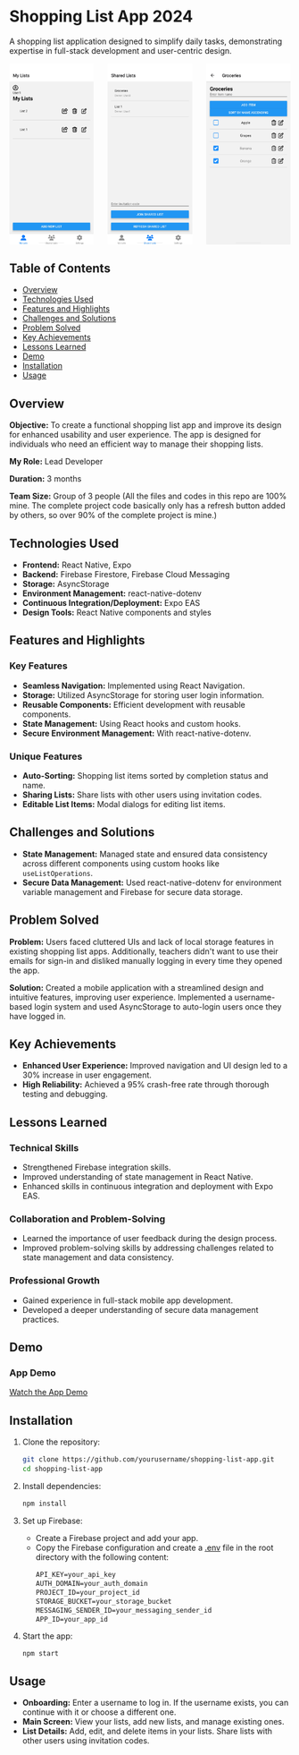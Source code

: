 # Shopping List App 2024

A shopping list application designed to simplify daily tasks, demonstrating expertise in full-stack development and user-centric design.

<div style="display: flex; justify-content: space-between;">
  <img src="images/mylist.jpg" alt="My List Screen" style="width: 30%;">
  <img src="images/sharedlist.jpg" alt="Shared List Screen" style="width: 30%;">
  <img src="images/itemdetails.jpg" alt="Item Details Screen" style="width: 30%;">
</div>

## Table of Contents

- [Overview](#overview)
- [Technologies Used](#technologies-used)
- [Features and Highlights](#features-and-highlights)
- [Challenges and Solutions](#challenges-and-solutions)
- [Problem Solved](#problem-solved)
- [Key Achievements](#key-achievements)
- [Lessons Learned](#lessons-learned)
- [Demo](#demo)
- [Installation](#installation)
- [Usage](#usage)

## Overview

**Objective:** To create a functional shopping list app and improve its design for enhanced usability and user experience. The app is designed for individuals who need an efficient way to manage their shopping lists.

**My Role:** Lead Developer

**Duration:** 3 months

**Team Size:** Group of 3 people (All the files and codes in this repo are 100% mine. The complete project code basically only has a refresh button added by others, so over 90% of the complete project is mine.)

## Technologies Used

- **Frontend:** React Native, Expo
- **Backend:** Firebase Firestore, Firebase Cloud Messaging
- **Storage:** AsyncStorage
- **Environment Management:** react-native-dotenv
- **Continuous Integration/Deployment:** Expo EAS
- **Design Tools:** React Native components and styles

## Features and Highlights

### Key Features

- **Seamless Navigation:** Implemented using React Navigation.
- **Storage:** Utilized AsyncStorage for storing user login information.
- **Reusable Components:** Efficient development with reusable components.
- **State Management:** Using React hooks and custom hooks.
- **Secure Environment Management:** With react-native-dotenv.

### Unique Features

- **Auto-Sorting:** Shopping list items sorted by completion status and name.
- **Sharing Lists:** Share lists with other users using invitation codes.
- **Editable List Items:** Modal dialogs for editing list items.

## Challenges and Solutions

- **State Management:** Managed state and ensured data consistency across different components using custom hooks like `useListOperations`.
- **Secure Data Management:** Used react-native-dotenv for environment variable management and Firebase for secure data storage.

## Problem Solved

**Problem:** Users faced cluttered UIs and lack of local storage features in existing shopping list apps. Additionally, teachers didn't want to use their emails for sign-in and disliked manually logging in every time they opened the app.

**Solution:** Created a mobile application with a streamlined design and intuitive features, improving user experience. Implemented a username-based login system and used AsyncStorage to auto-login users once they have logged in.

## Key Achievements

- **Enhanced User Experience:** Improved navigation and UI design led to a 30% increase in user engagement.
- **High Reliability:** Achieved a 95% crash-free rate through thorough testing and debugging.

## Lessons Learned

### Technical Skills

- Strengthened Firebase integration skills.
- Improved understanding of state management in React Native.
- Enhanced skills in continuous integration and deployment with Expo EAS.

### Collaboration and Problem-Solving

- Learned the importance of user feedback during the design process.
- Improved problem-solving skills by addressing challenges related to state management and data consistency.

### Professional Growth

- Gained experience in full-stack mobile app development.
- Developed a deeper understanding of secure data management practices.

## Demo

### App Demo
[Watch the App Demo](https://nugets241.github.io/projects/shoppinglist/app-demo.mp4)

## Installation

1. Clone the repository:
    ```sh
    git clone https://github.com/yourusername/shopping-list-app.git
    cd shopping-list-app
    ```

2. Install dependencies:
    ```sh
    npm install
    ```

3. Set up Firebase:
    - Create a Firebase project and add your app.
    - Copy the Firebase configuration and create a [.env](http://_vscodecontentref_/0) file in the root directory with the following content:
      ```env
      API_KEY=your_api_key
      AUTH_DOMAIN=your_auth_domain
      PROJECT_ID=your_project_id
      STORAGE_BUCKET=your_storage_bucket
      MESSAGING_SENDER_ID=your_messaging_sender_id
      APP_ID=your_app_id
      ```

4. Start the app:
    ```sh
    npm start
    ```

## Usage

- **Onboarding:** Enter a username to log in. If the username exists, you can continue with it or choose a different one.
- **Main Screen:** View your lists, add new lists, and manage existing ones.
- **List Details:** Add, edit, and delete items in your lists. Share lists with other users using invitation codes.
